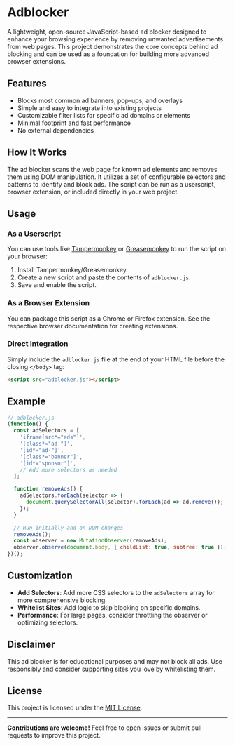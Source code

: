 # Adblocker

A lightweight, open-source JavaScript-based ad blocker designed to enhance your browsing experience by removing unwanted advertisements from web pages. This project demonstrates the core concepts behind ad blocking and can be used as a foundation for building more advanced browser extensions.

## Features

- Blocks most common ad banners, pop-ups, and overlays
- Simple and easy to integrate into existing projects
- Customizable filter lists for specific ad domains or elements
- Minimal footprint and fast performance
- No external dependencies

## How It Works

The ad blocker scans the web page for known ad elements and removes them using DOM manipulation. It utilizes a set of configurable selectors and patterns to identify and block ads. The script can be run as a userscript, browser extension, or included directly in your web project.

## Usage

### As a Userscript

You can use tools like [Tampermonkey](https://www.tampermonkey.net/) or [Greasemonkey](https://www.greasespot.net/) to run the script on your browser:

1. Install Tampermonkey/Greasemonkey.
2. Create a new script and paste the contents of `adblocker.js`.
3. Save and enable the script.

### As a Browser Extension

You can package this script as a Chrome or Firefox extension. See the respective browser documentation for creating extensions.

### Direct Integration

Simply include the `adblocker.js` file at the end of your HTML file before the closing `</body>` tag:

```html
<script src="adblocker.js"></script>
```

## Example

```js
// adblocker.js
(function() {
  const adSelectors = [
    'iframe[src*="ads"]',
    '[class*="ad-"]',
    '[id*="ad-"]',
    '[class*="banner"]',
    '[id*="sponsor"]',
    // Add more selectors as needed
  ];

  function removeAds() {
    adSelectors.forEach(selector => {
      document.querySelectorAll(selector).forEach(ad => ad.remove());
    });
  }

  // Run initially and on DOM changes
  removeAds();
  const observer = new MutationObserver(removeAds);
  observer.observe(document.body, { childList: true, subtree: true });
})();
```

## Customization

- **Add Selectors**: Add more CSS selectors to the `adSelectors` array for more comprehensive blocking.
- **Whitelist Sites**: Add logic to skip blocking on specific domains.
- **Performance**: For large pages, consider throttling the observer or optimizing selectors.

## Disclaimer

This ad blocker is for educational purposes and may not block all ads. Use responsibly and consider supporting sites you love by whitelisting them.

## License

This project is licensed under the [MIT License](LICENSE).

---

**Contributions are welcome!** Feel free to open issues or submit pull requests to improve this project.
